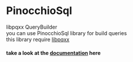 # PinocchioSql
libpqxx QueryBuilder \
you can use PinocchioSql library for build queries \
this library require [libpqxx](https://github.com/jtv/libpqxx) 

#### take a look at the [documentation](https://github.com/Meraj/PinocchioSql/wiki) here

